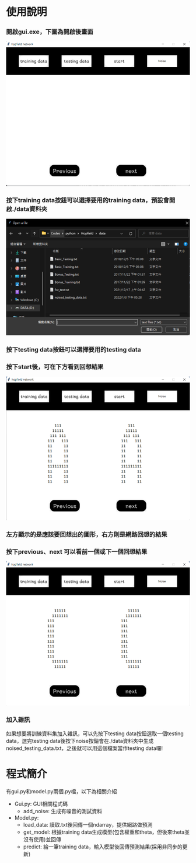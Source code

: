 # 使用說明
### 開啟gui.exe，下圖為開啟後畫面
![intro1](./assets/intro_1.png)
### 按下training data按鈕可以選擇要用的training data，預設會開啟./data資料夾
![intro2](./assets/intro_2.png)
### 按下testing data按鈕可以選擇要用的testing data
### 按下start後，可在下方看到回想結果
![intro3](./assets/intro_3.png)
### 左方顯示的是應該要回想出的圖形，右方則是網路回想的結果
### 按下previous、next 可以看前一個或下一個回想結果
![intro4](./assets/intro_4.png)

### 加入雜訊
如果想要將訓練資料集加入雜訊，可以先按下testing data按鈕選取一個testing data，選完testing data後按下noise按鈕會在./data資料夾中生成noised_testing_data.txt，之後就可以用這個檔案當作testing data囉!

# 程式簡介
有gui.py和model.py兩個.py檔，以下為相關介紹
- Gui.py: GUI相關程式碼 
  - add_noise: 生成有噪音的測試資料
- Model.py:
 	- load_data: 讀取.txt後回傳一個ndarray，提供網路做預測
 	- get_model: 根據training data生成模型(包含權重和theta，但後來theta並沒有使用)並回傳
 	- predict: 給一筆training data，輸入模型後回傳預測結果(採用非同步的更新)